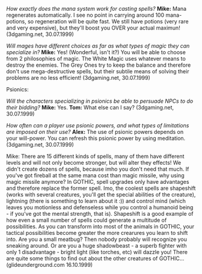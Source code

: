 

*How exactly does the mana system work for casting spells?*
**Mike:** Mana regenerates automatically. I see no point in carrying around 100 mana-potions, so regeneration will be quite fast. We still have potions (very rare and very expensive), but they'll boost you OVER your actual maximun! (3dgaming.net, 30.07.1999)


*Will mages have different choices as far as what types of magic they can specialize in?*
**Mike:** Yes! (Wonderful, isn't it?) You will be able to choose from 2 philosophies of magic. The White Magic uses whatever means to destroy the enemies. The Grey Ones try to keep the balance and therefore don't use mega-destructive spells, but their subtile means of solving their problems are no less efficient! (3dgaming.net, 30.07.1999)


Psionics:

*Will the characters specializing in psionics be able to persuade NPCs to do their bidding?*
**Mike:** Yes.
**Tom:** What else can I say? (3dgaming.net, 30.07.1999)


*How often can a player use psionic powers, and what types of limitations are imposed on their use?*
**Alex:** The use of psionic powers depends on your will-power. You can refresh this psionic power by using meditation. (3dgaming.net, 30.07.1999)


Mike: There are 15 different kinds of spells, many of them have different levels and will not only become stronger, but will alter they effects! We didn't create dozens of spells, because imho you don't need that much. If you've got fireball at the same mana cost than magic missile, why using magic missile anymore? In GOTHIC, spell upgrades only have advantages and therefore replace the former spell. Imo, the coolest spells are shapeshift (works with several creatures, you'll get the special abilities of the creature), lightning (there is something to learn about it :)) and control mind (which leaves you motionless and defenseless while you control a humanoid being - if you've got the mental strength, that is). Shapeshift is a good example of how even a small number of spells could generate a multitude of possibilities. As you can transform into most of the animals in GOTHIC, your tactical possibilities become greater the more crearures you learn to shift into. Are you a small meatbug? Then nobody probably will recognize you sneaking around. Or are you a huge shadowbeast - a superb fighter with only 1 disadvantage - bright light (like torches, etc) will dazzle you! There are quite some things to find out about the other creatures of GOTHIC... (glideunderground.com 16.10.1999)

<style>

    main {
        background: url("/_img/bg/code.jpg");
        background-position: top right;
        background-size: 80%;
        background-repeat: no-repeat;
        width: 100%;
    }

</style>
